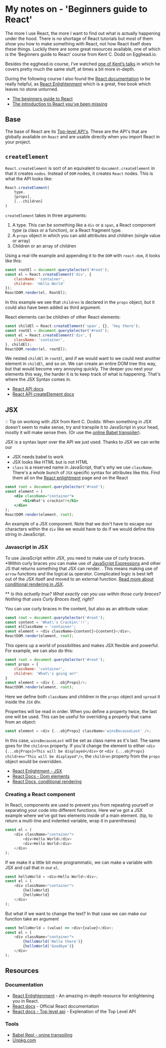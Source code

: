# My notes on - 'Beginners guide to React'

The more I use React, the more I want to find out what is actually happening under the hood. There is no shortage of React tutorials but most of them show you how to make something with React, not how React itself does these things. Luckily there are some great resources available, one of which is the ‘Beginners guide to React’ course from Kent C. Dodd on Egghead.io. 

Besides the egghead.io course, I’ve watched [one of Kent’s talks](https://youtu.be/pugPxYH96TU) in which he covers pretty much the same stuff, at times a bit more in-depth. 

During the following course I also found the [React documentation](https://reactjs.org/docs/) to be really helpful, as [React Enlightenment](https://www.reactenlightenment.com/) which is a great, free book which leaves no stone unturned. 

* [The beginners guide to React](https://egghead.io/courses/the-beginner-s-guide-to-reactjs)
* [The introduction to React you've been missing](https://youtu.be/pugPxYH96TU)

## Base

The base of React are its [Top-level API's](https://reactjs.org/docs/react-api.html). These are the API's that are globally available on `React` and are usable directly when you import React in your project.

## `createElement`

`React.createElement` is sort of an equivalent to `document.createElement` in that it creates `nodes`. Instead of `DOM` nodes, it creates `React` nodes. This is what the API looks like:

```javascript
React.createElement(
    type,
    [props],
    [...children]
)
```

`createElement` takes in three arguments:

1. A type. This can be something like a `div` or a `span`, a React component type (a class or a function), or a React fragment type.
1. A `props` object in which you can add attributes and children (single value or array)
1. Children or an array of children

Using a real-life example and appending it to the `DOM` with `react-dom`, it looks like this:

```javascript
const rootEl = document.querySelector('#root');
const el = React.createElement('div', {
    className: 'container',
    children: 'Hello World'
});
ReactDOM.render(el, RootEl);
```

In this example we see that `children` is declared in the `props` object, but it could also have been added as third argument.

React elements can be children of other React elements:

```javascript
const childEl = React.createElement('span', {}, 'hey there');
const rootEl = document.querySelector('#root');
const el = React.createElement('div', {
    className: 'container',
}, childEl);
ReactDOM.render(el, rootEl);
```

We nested `childEl` in `rootEl`, and if we would want to we could nest another element in `childEl`, and so on. We can create an entire DOM tree this way, but that would become very annoying quickly. The deeper you nest your elements this way, the harder it is to keep track of what is happening. That's where the JSX Syntax comes in.

* [React API docs](https://reactjs.org/docs/react-api.html)
* [React API createElement docs](https://reactjs.org/docs/react-api.html#createelement)

## JSX

💡 Tip on working with JSX from Kent C. Dodds: When something in JSX doesn't seem to make sense, try and transpile it to JavaScript in your head, mostly it will make sense then. (Or use the [online Babel transpiler](https://babeljs.io/repl)).

JSX is a syntax layer over the API we just used. Thanks to JSX we can write our 

* JSX needs babel to work
* JSX looks like HTML but is not HTML
* `class` is a reserved name in JavaScript, that's why we use `className`. There's a whole bunch of `JSX` specific syntax for attributes like this. Find them all on the [React enlightment](https://www.reactenlightenment.com/react-jsx/5.7.html) page and on the React

```jsx
const root = document.querySelector('#root');
const element = (
    <div className="container">
        <h1>What's crackin!!</h1>
    </div>
);
ReactDOM.render(element, root);
```

An example of a JSX component. Note that we don't have to escape our characters within the `div` like we would have to do if we would define this string in JavaScript.

### Javascript in JSX

To use JavaScript within JSX, you need to make use of curly braces. *Within curly braces you can make use of [JavaScript Expressions](https://developer.mozilla.org/nl/docs/Web/JavaScript/Guide/Expressions_and_Operators) and other JS that returns something that JSX can render. . This means making use of `arrow` functions and the logical `&&` operator. Complicated logic is best left out of the JSX itself and moved to an external function. [Read more about conditional rendering in JSX](https://reactjs.org/docs/conditional-rendering.html).

** *Is this actually true? What exactly can you use within those curly braces? Nothing that uses Curly Braces itself, right?*

You can use curly braces in the content, but also as an attribute value:

```javascript
const root = document.querySelector('#root');
const content = 'What\'s Crackin\'!!';
const elClassName = 'container';
const element = <div className={content}>{content}</div>;
ReactDOM.render(element, root);
```

This opens up a world of possibilities and makes JSX flexible and powerful. For example, we can also do this:

```javascript
const root = document.querySelector('#root');
const props = {
    className: 'container',
    children: 'What\'s going on?'
}
const element = <div {...objProps}/>;
ReactDOM.render(element, root);
```

Here we define both `className` and children in the `props` object and `spread` it inside the `JSX` div.

Properties will be read in order. When you define a property twice, the last one will be used. This can be useful for overriding a property that came from an object:

```javascript
const element = <div {...objProps} className='winsBecauseLast' />;
```

In this case, `winsBecauseLast` will be set as class name as it's last. The same goes for the `children` property. If you'd change the element to either `<div {...objProps}>This will be displayed</div>` or `<div {...objProps} children="This will be displayed"/>`, the `children` property from the `props` object would be overridden.

* [React Enlightment - JSX ](https://www.reactenlightenment.com/react-jsx/5.7.html)
* [React Docs - Dom elements](https://reactjs.org/docs/dom-elements.html)
* [React Docs, conditional rendering](https://reactjs.org/docs/conditional-rendering.html)

### Creating a React component

In React, components are used to prevent you from repeating yourself or separating your code into different functions. 
Here we've got a JSX example where we've got two elements inside of a main element. (tip, to return a multi-line and indented variable, wrap it in parentheses)

```javascript
const el = (
    <div className="container">
        <div>Hello World</div>
        <div>Hello World</div>
    </div>
);
```

If we make it a little bit more programmatic, we can make a variable with JSX and call that in our `el`.

```javascript
const helloWorld = <div>Hello World</div>;
const el = (
    <div className="container">
        {helloWorld}
        {helloWorld}
    </div>
);
```

But what if we want to change the text? In that case we can make our function take an argument

```javascript
const helloWorld = (value) => <div>{value}</div>;
const el = (
    <div className="container">
        {helloWorld('Hello there')}
        {helloWorld('Goodbye')}
    </div>
);
```

## Resources

### Documentation

* [React Enlightenment](https://www.reactenlightenment.com/) - An amazing in-depth resource for enlightening you in React.
* [React docs](https://reactjs.org/docs/hello-world.html) - Official React documentation
* [React docs - Top level api](https://reactjs.org/docs/react-api.html) - Explenation of the Top Level API


### Tools

* [Babel Repl - onine transpiling](https://babeljs.io/repl/)
* [Unpkg.com](https://unpkg.com/)
